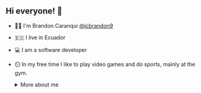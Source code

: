 ## Hi everyone! 🫡

* 👨‍💻 I'm Brandon Caranqui [@jcbrandon9](https://www.instagram.com/jcbrandon9/)
* 🇪🇨  I live in Ecuador
* 💻 I am a software developer
* ⏲️ In my free time I like to play video games and do sports, mainly at the gym.

  <details>
  <summary>More about me</summary>

  ## My programming technologies are:
    
    ### Front-end:
      * React-Native
      * React
      * TypeScript
    ### Back-end:
      * Spring Boot
    ### BDD
      * PostgresSQL 
  </details>
  
<!--
**Brandonjca/Brandonjca** is a ✨ _special_ ✨ repository because its `README.md` (this file) appears on your GitHub profile.

Here are some ideas to get you started:

- 🔭 I’m currently working on ...
- 🌱 I’m currently learning ...
- 👯 I’m looking to collaborate on ...
- 🤔 I’m looking for help with ...
- 💬 Ask me about ...
- 📫 How to reach me: ...
- 😄 Pronouns: ...
- ⚡ Fun fact: ...
-->
